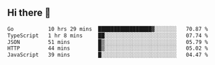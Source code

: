## Hi there 👋

<!--START_SECTION:waka-->

```txt
Go           10 hrs 29 mins  █████████████████▓░░░░░░░   70.87 %
TypeScript   1 hr 8 mins     ██░░░░░░░░░░░░░░░░░░░░░░░   07.74 %
JSON         51 mins         █▒░░░░░░░░░░░░░░░░░░░░░░░   05.79 %
HTTP         44 mins         █▒░░░░░░░░░░░░░░░░░░░░░░░   05.02 %
JavaScript   39 mins         █░░░░░░░░░░░░░░░░░░░░░░░░   04.47 %
```

<!--END_SECTION:waka-->
